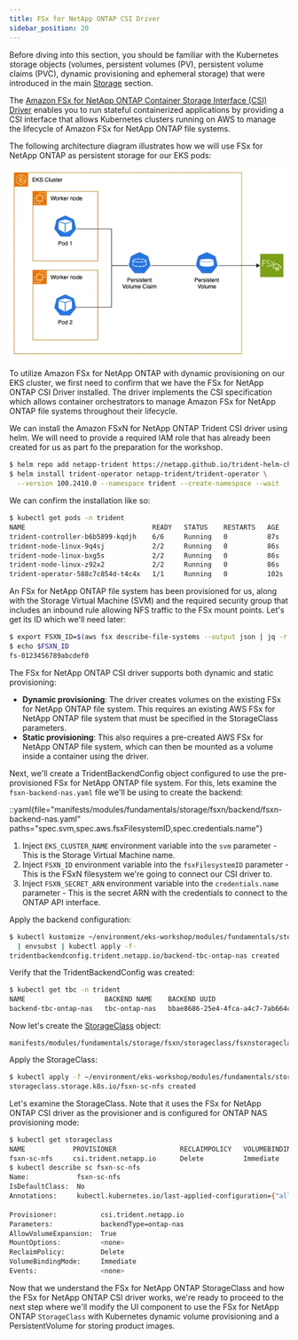 ```yaml
---
title: FSx for NetApp ONTAP CSI Driver
sidebar_position: 20
---
```


Before diving into this section, you should be familiar with the Kubernetes storage objects (volumes, persistent volumes (PV), persistent volume claims (PVC), dynamic provisioning and ephemeral storage) that were introduced in the main [Storage](../index.md) section.

The [Amazon FSx for NetApp ONTAP Container Storage Interface (CSI) Driver](https://github.com/NetApp/trident) enables you to run stateful containerized applications by providing a CSI interface that allows Kubernetes clusters running on AWS to manage the lifecycle of Amazon FSx for NetApp ONTAP file systems.

The following architecture diagram illustrates how we will use FSx for NetApp ONTAP as persistent storage for our EKS pods:

![Assets with FSx for NetApp ONTAP](./assets/fsxn-storage.webp)

To utilize Amazon FSx for NetApp ONTAP with dynamic provisioning on our EKS cluster, we first need to confirm that we have the FSx for NetApp ONTAP CSI Driver installed. The driver implements the CSI specification which allows container orchestrators to manage Amazon FSx for NetApp ONTAP file systems throughout their lifecycle.

We can install the Amazon FSxN for NetApp ONTAP Trident CSI driver using helm. We will need to provide a required IAM role that has already been created for us as part fo the preparation for the workshop.

```bash wait=60
$ helm repo add netapp-trident https://netapp.github.io/trident-helm-chart
$ helm install trident-operator netapp-trident/trident-operator \
  --version 100.2410.0 --namespace trident --create-namespace --wait
```

We can confirm the installation like so:

```bash
$ kubectl get pods -n trident
NAME                                READY   STATUS    RESTARTS   AGE
trident-controller-b6b5899-kqdjh    6/6     Running   0          87s
trident-node-linux-9q4sj            2/2     Running   0          86s
trident-node-linux-bxg5s            2/2     Running   0          86s
trident-node-linux-z92x2            2/2     Running   0          86s
trident-operator-588c7c854d-t4c4x   1/1     Running   0          102s
```

An FSx for NetApp ONTAP file system has been provisioned for us, along with the Storage Virtual Machine (SVM) and the required security group that includes an inbound rule allowing NFS traffic to the FSx mount points. Let's get its ID which we'll need later:

```bash
$ export FSXN_ID=$(aws fsx describe-file-systems --output json | jq -r --arg cluster_name "${EKS_CLUSTER_NAME}-fsxn" '.FileSystems[] | select(.Tags[] | select(.Key=="Name" and .Value==$cluster_name)) | .FileSystemId')
$ echo $FSXN_ID
fs-0123456789abcdef0
```

The FSx for NetApp ONTAP CSI driver supports both dynamic and static provisioning:

- **Dynamic provisioning**: The driver creates volumes on the existing FSx for NetApp ONTAP file system. This requires an existing AWS FSx for NetApp ONTAP file system that must be specified in the StorageClass parameters.
- **Static provisioning**: This also requires a pre-created AWS FSx for NetApp ONTAP file system, which can then be mounted as a volume inside a container using the driver.

Next, we'll create a TridentBackendConfig object configured to use the pre-provisioned FSx for NetApp ONTAP file system. For this, lets examine the `fsxn-backend-nas.yaml` file we'll be using to create the backend:

::yaml{file="manifests/modules/fundamentals/storage/fsxn/backend/fsxn-backend-nas.yaml" paths="spec.svm,spec.aws.fsxFilesystemID,spec.credentials.name"}

1. Inject `EKS_CLUSTER_NAME` environment variable into the `svm` parameter - This is the Storage Virtual Machine name.
2. Inject `FSXN_ID` environment variable into the `fsxFilesystemID` parameter - This is the FSxN filesystem we're going to connect our CSI driver to.
3. Inject `FSXN_SECRET_ARN` environment variable into the `credentials.name` parameter - This is the secret ARN with the credentials to connect to the ONTAP API interface.

Apply the backend configuration:

```bash
$ kubectl kustomize ~/environment/eks-workshop/modules/fundamentals/storage/fsxn/backend \
  | envsubst | kubectl apply -f-
tridentbackendconfig.trident.netapp.io/backend-tbc-ontap-nas created
```

Verify that the TridentBackendConfig was created:

```bash
$ kubectl get tbc -n trident
NAME                    BACKEND NAME    BACKEND UUID                           PHASE   STATUS
backend-tbc-ontap-nas   tbc-ontap-nas   bbae8686-25e4-4fca-a4c7-7ab664c7db9c   Bound   Success
```

Now let's create the [StorageClass](https://kubernetes.io/docs/concepts/storage/storage-classes/) object:

```file
manifests/modules/fundamentals/storage/fsxn/storageclass/fsxnstorageclass.yaml
```

Apply the StorageClass:

```bash
$ kubectl apply -f ~/environment/eks-workshop/modules/fundamentals/storage/fsxn/storageclass/fsxnstorageclass.yaml
storageclass.storage.k8s.io/fsxn-sc-nfs created
```

Let's examine the StorageClass. Note that it uses the FSx for NetApp ONTAP CSI driver as the provisioner and is configured for ONTAP NAS provisioning mode:

```bash
$ kubectl get storageclass
NAME            PROVISIONER                RECLAIMPOLICY   VOLUMEBINDINGMODE      ALLOWVOLUMEEXPANSION   AGE
fsxn-sc-nfs     csi.trident.netapp.io      Delete          Immediate              true                   8m29s
$ kubectl describe sc fsxn-sc-nfs
Name:            fsxn-sc-nfs
IsDefaultClass:  No
Annotations:     kubectl.kubernetes.io/last-applied-configuration={"allowVolumeExpansion":true,"apiVersion":"storage.k8s.io/v1","kind":"StorageClass","metadata":{"annotations":{},"name":"fsxn-sc-nfs"},"parameters":{"backendType":"ontap-nas"},"provisioner":"csi.trident.netapp.io"}

Provisioner:           csi.trident.netapp.io
Parameters:            backendType=ontap-nas
AllowVolumeExpansion:  True
MountOptions:          <none>
ReclaimPolicy:         Delete
VolumeBindingMode:     Immediate
Events:                <none>
```

Now that we understand the FSx for NetApp ONTAP StorageClass and how the FSx for NetApp ONTAP CSI driver works, we're ready to proceed to the next step where we'll modify the UI component to use the FSx for NetApp ONTAP `StorageClass` with Kubernetes dynamic volume provisioning and a PersistentVolume for storing product images.
